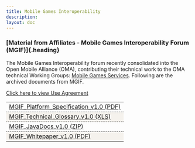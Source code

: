 ```yaml
---
title: Mobile Games Interoperability
description:
layout: doc
---
```


### [Material from Affiliates - Mobile Games Interoperability Forum (MGIF)]{.heading}

The Mobile Games Interoperability forum recently consolidated into the Open Mobile Alliance (OMA), contributing their technical work to the OMA technical Working Groups: <a class="not-prose" target="_blank" href="http://devwww.openmobilealliance.org/tech/affiliates/mgif/MGIF_Whitepaper_v1.0.pdf">Mobile Games Services</a>. Following are the archived documents from MGIF.

<a class="not-prose" target="_blank" href="http://openmobilealliance.org/about-oma/policies-and-terms-of-use/use-agreement/">Click here to view Use Agreement</a>

<table>
    <tbody>
        <tr>
            <td><a target="_blank" href="http://www.openmobilealliance.org/tech/affiliates/mgif/MGIF_Whitepaper_v1.0.pdf" title="By Clicking here you accept the use agreement">MGIF_Platform_Specification_v1.0 (PDF)</a></td>
        </tr>
        <tr>
            <td><a target="_blank" href="http://www.openmobilealliance.org/tech/affiliates/mgif/MGIF_Technical_Glossary_v1.0.xls" title="By Clicking here you accept the use agreement">MGIF_Technical_Glossary_v1.0 (XLS)</a></td>
        </tr>
        <tr>
            <td><a target="_blank" href="http://www.openmobilealliance.org/tech/affiliates/mgif/MGIF_JavaDocs_v1.0.zip" title="By Clicking here you accept the use agreement">MGIF_JavaDocs_v1.0 (ZIP)</a></td>
        </tr>
        <tr>
            <td><a target="_blank" href="http://www.openmobilealliance.org/tech/affiliates/mgif/MGIF_Whitepaper_v1.0.pdf" title="By Clicking here you accept the use agreement">MGIF_Whitepaper_v1.0 (PDF)</a></td>
        </tr>
    </tbody>
</table>

<style scoped>
.light a {
    text-decoration: none;
    color: theme('colors.oma-blue.300');
}

.heading {
    color: #00B7C1;
}

tr {
    border-bottom: 1px dashed black;
}

td {
    border-bottom: 1px dashed black;
}

.dark tr:nth-child(odd){
    background-color: white;
    color: black;
}

tr:nth-child(even) {
    background-color: #F5F2ED;
}

.dark tr:nth-child(even) {
    background-color: #F5F2ED;
}
</style>